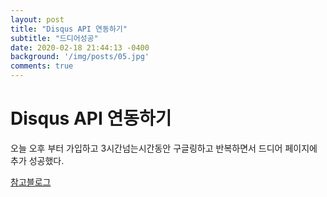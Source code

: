 ```yaml
---
layout: post
title: "Disqus API 연동하기"
subtitle: "드디어성공"
date: 2020-02-18 21:44:13 -0400
background: '/img/posts/05.jpg'
comments: true
---
```


# Disqus API 연동하기 

오늘 오후 부터 가입하고 3시간넘는시간동안 구글링하고 반복하면서
드디어 페이지에 추가 성공했다.

[참고블로그](https://skyksit.tistory.com/entry/%EB%94%94%EC%8A%A4%EC%BB%A4%EC%8A%A4-disqus-%EB%A1%9C-%EA%B9%83%ED%97%88%EB%B8%8C%EC%97%90-%EB%8C%93%EA%B8%80-%EA%B8%B0%EB%8A%A5-%EB%8B%AC%EA%B8%B0-jekyll-github-pages)
